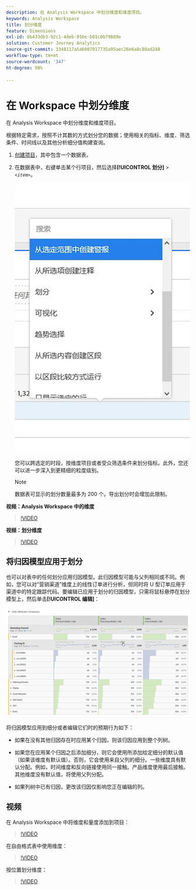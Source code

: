 ```yaml
---
description: 在 Analysis Workspace 中划分维度和维度项目。
keywords: Analysis Workspace
title: 划分维度
feature: Dimensions
exl-id: 6b433db3-02c1-4deb-916e-b01c0b79889e
solution: Customer Journey Analytics
source-git-commit: 3348117a5a6007017735a95aec26e6a8c88ad248
workflow-type: tm+mt
source-wordcount: '347'
ht-degree: 98%

---
```


# 在 Workspace 中划分维度

在 Analysis Workspace 中划分维度和维度项目。

根据特定需求，按照不计其数的方式划分您的数据；使用相关的指标、维度、筛选条件、时间线以及其他分析细分值构建查询。

1. [创建项目](/help/analysis-workspace/home.md)，其中包含一个数据表。
1. 在数据表中，右键单击某个行项目，然后选择&#x200B;**[!UICONTROL 划分]** > *`<item>`*。

   ![步骤结果](assets/fa_data_table_actions.png)

   您可以跨选定的时段，按维度项目或者受众筛选条件来划分指标。此外，您还可以进一步深入到更精细的粒度级别。

   >[!NOTE]
   >
   >数据表可显示的划分数量最多为 200 个。导出划分时会增加此限制。

**视频：Analysis Workspace 中的维度**

>[!VIDEO](https://video.tv.adobe.com/v/23971)

**视频：划分维度**

>[!VIDEO](https://video.tv.adobe.com/v/23969)

## 将归因模型应用于划分

也可以对表中的任何划分应用归因模型。此归因模型可能与父列相同或不同。例如，您可以对“营销渠道”维度上的线性订单进行分析，但同时将 U 型订单应用于渠道中的特定跟踪代码。要编辑已应用于划分的归因模型，只需将鼠标悬停在划分模型上，然后单击&#x200B;**[!UICONTROL 编辑]**：

![划分设置](assets/breakdown_settings.png)

将归因模型应用到细分或者编辑它们时的预期行为如下：

* 如果在没有其他归因存在时应用某个归因，则该归因应用到整个列树。

* 如果您在应用某个归因之后添加细分，则它会使用所添加给定细分的默认值（如果该维度有默认值）。否则，它会使用来自父列的细分。一些维度具有默认分配。例如，时间维度和反向链接使用同一接触。产品维度使用最后接触。其他维度没有默认值，将使用父列分配。

* 如果列树中已有归因，更改该归因仅影响您正在编辑的列。

## 视频

在 Analysis Workspace 中将维度和量度添加到项目：

>[!VIDEO](https://video.tv.adobe.com/v/30606)

在自由格式表中使用维度：

>[!VIDEO](https://video.tv.adobe.com/v/40179)

按位置划分维度：

>[!VIDEO](https://video.tv.adobe.com/v/24033)
